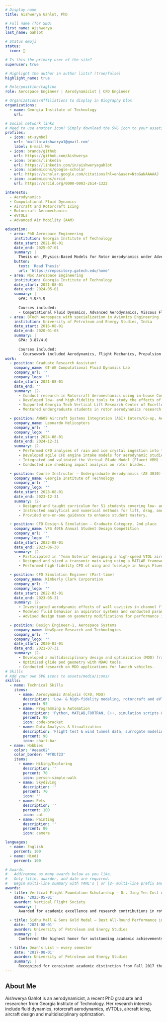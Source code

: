 ```yaml
---
# Display name
title: Aishwerya Gahlot, PhD

# Full name (for SEO)
first_name: Aishwerya
last_name: Gahlot

# Status emoji
status:
  icon: 🚁

# Is this the primary user of the site?
superuser: true

# Highlight the author in author lists? (true/false)
highlight_name: true

# Role/position/tagline
role: Aerospace Engineer | Aerodynamicist | CFD Engineer

# Organizations/Affiliations to display in Biography blox
organizations:
  - name: Georgia Institute of Technology
    url:

# Social network links
# Need to use another icon? Simply download the SVG icon to your assets/media/icons/ folder.
profiles:
  - icon: at-symbol
    url: 'mailto:aishwerya1@gmail.com'
    label: E-mail Me
  - icon: brands/github
    url: https://github.com/Aishwerya
  - icon: brands/linkedin
    url: https://linkedin.com/in/aishweryagahlot
  - icon: academicons/google-scholar
    url: https://scholar.google.com/citations?hl=en&user=NtoGaNAAAAAJ
  - icon: academicons/orcid
    url: https://orcid.org/0000-0003-2614-1322

interests:
  - Aerodynamics
  - Computational Fluid Dynamics
  - Aircraft and Rotorcraft Icing
  - Rotorcraft Aeromechanics
  - eVTOLs
  - Advanced Air Mobility (AAM)

education:
  - area: PhD Aerospace Engineering
    institution: Georgia Institute of Technology
    date_start: 2021-08-01
    date_end: 2025-07-01
    summary: |
      Thesis on _Physics-Based Models for Rotor Aerodynamics under Adverse Weather_. Supervised by [Prof Lakhmi N. Sankar](https://sankar.gatech.edu/). This work focused on improving how we model rain and icing effects on rotorcraft and eVTOL systems.
    button:
      text: 'Read Thesis'
      url: 'https://repository.gatech.edu/home'
  - area: MSc Aerospace Engineering
    institution: Georgia Institute of Technology
    date_start: 2021-08-01
    date_end: 2024-05-01
    summary: |
      GPA: 4.0/4.0
      
      Courses included:
      - Computational Fluid Dynamics, Advanced Aerodynamics, Viscous Flow, Advanced Vertical Lift Aerodynamics, Rotorcraft Design, Optimization for the Design of Engineered Systems 
  - area: BTech Aerospace with specialization in Avionics Engineering
    institution: University of Petroleum and Energy Studies, India
    date_start: 2016-08-01
    date_end: 2020-01-05
    summary: |
      GPA: 3.87/4.0
      
      Courses included:
      - Coursework included Aerodynamics, Flight Mechanics, Propulsion Systems, Aircraft Systems, and Avionics.
work:
  - position: Graduate Research Assistant
    company_name: GT-AE Computational Fluid Dynamics Lab
    company_url: ''
    company_logo: ''
    date_start: 2021-08-01
    date_end: ''
    summary: |2-
      - Conduct research in Rotorcraft Aeromechanics using in-house Computational Fluid Dynamics codes (GT-Hybrid).
      - Developed low- and high-fidelity tools to study the effects of rain and ice accretion on multirotor VTOL performance, validated with LEWICE.
      - Supported Georgia Tech Vertical Lift Research Center of Excellence (VLRCOE) projects in collaboration with NASA Glenn Research Center and US Army.
      - Mentored undergraduate students in rotor aerodynamics research.

  - position: AW609 Aircraft Systems Integration (ASI) Intern/Co-op, Aerodynamics Department
    company_name: Leonardo Helicopters
    company_url: ''
    company_logo: ''
    date_start: 2024-06-01
    date_end: 2024-12-31
    summary: |2-
      - Performed CFD analyses of rain and ice crystal ingestion into the AW609 engine using Ansys Fluent and FENSAP.
      - Developed agile CFD engine intake models for aerodynamic studies including pressure/temperature distortion, rain, and icing effects.
      - Integrated and validated the Virtual Blade Model (Fluent VBM) for AW609 rotors.
      - Conducted ice shedding impact analysis on rotor blades.

  - position: Course Instructor – Undergraduate Aerodynamics (AE 3030)
    company_name: Georgia Institute of Technology
    company_url: ''
    company_logo: ''
    date_start: 2023-08-01
    date_end: 2023-12-31
    summary: |2-
      - Designed and taught curriculum for 51 students covering low- and high-speed aerodynamics.
      - Instructed analytical and numerical methods for lift, drag, and pitching moment calculations.
      - Provided one-on-one guidance to enhance student mastery.

  - position: CFD Design & Simulation – Graduate Category, 2nd place
    company_name: VFS 40th Annual Student Design Competition
    company_url: ''
    company_logo: ''
    date_start: 2022-08-01
    date_end: 2023-06-30
    summary: |2-
      - Participated in 'Team Soteria' designing a high-speed VTOL aircraft per RFP specifications.
      - Designed and sized a transonic main wing using a MATLAB framework integrating OpenVSP and FlightStream.
      - Performed high-fidelity CFD of wing and fuselage in Ansys Fluent for drag analysis and optimization.

  - position: CFD Simulation Engineer (Part-time)
    company_name: Kimberly Clark Corporation
    company_url: ''
    company_logo: ''
    date_start: 2022-03-01
    date_end: 2023-05-31
    summary: |2-
      - Investigated aerodynamic effects of wall cavities in channel flows using Ansys Fluent.
      - Modeled fluid behavior in aspirator systems and conducted parametric studies.
      - Advised design team on geometry modifications for performance improvement.

  - position: Design Engineer-1, Aerospace Systems
    company_name: NewSpace Research and Technologies
    company_url: ''
    company_logo: ''
    date_start: 2020-03-01
    date_end: 2021-07-31
    summary: |2-
      - Developed a multidisciplinary design and optimization (MDO) framework for UAVs using Mode Frontier and Siemens HEEDS.
      - Optimized glide pod geometry with MDAO tools.
      - Conducted research on MDO applications for launch vehicles.
# Skills
# Add your own SVG icons to assets/media/icons/
skills:
  - name: Technical Skills
    items:
      - name: Aerodynamic Analysis (CFD, MDO)
        description: 'Low- & high-fidelity modeling, rotorcraft and eVTOL performance analysis, Ansys Fluent, FENSAP-ICE, STAR-CCM+, OPENFOAM, GT-ICE, FlightStream, OpenVSP, XFOIL, AVL, XROTOR, Actuator Disk, Blade Element Momentum Theory (BEMT), Virtual Blade Model (VBM)'
        percent: 95
      - name: Programming & Automation
        description: 'Python, MATLAB,FORTRAN, C++, simulation scripts & data pipelines'
        percent: 90
        icon: code-bracket
      - name: Data Analysis & Visualization
        description: 'Flight test & wind tunnel data, surrogate modeling, optimization'
        percent: 90
        icon: chart-bar
  - name: Hobbies
    color: '#eeac02'
    color_border: '#f0bf23'
    items:
      - name: Hiking/Exploring
        description: ''
        percent: 70
        icon: person-simple-walk
      - name: Skydiving
        description: ''
        percent: 70
        icon: ''
      - name: Pets
        description: ''
        percent: 100
        icon: cat
      - name: Painting
        description: ''
        percent: 80
        icon: camera

languages:
  - name: English
    percent: 100
  - name: Hindi
    percent: 100

# Awards.
#   Add/remove as many awards below as you like.
#   Only title, awarder, and date are required.
#   Begin multi-line summary with YAML's | or |2- multi-line prefix and indent 2 spaces below.
awards:
  - title: Vertical Flight Foundation Scholarship – Dr. Jing Yen Cost Awareness Scholarship
    date: '2023-05-01'
    awarder: Vertical Flight Society
    summary: |
      Awarded for academic excellence and research contributions in rotorcraft aeromechanics and performance modeling.

  - title: Sidhu Mall & Sons Gold Medal – Best All-Round Performance in the University
    date: '2021-08-01'
    awarder: University of Petroleum and Energy Studies
    summary: |
      Conferred the highest honor for outstanding academic achievements, leadership, and extracurricular involvement.

  - title: Dean’s List – every semester
    date: '2017-08-01'
    awarder: University of Petroleum and Energy Studies
    summary: |
      Recognized for consistent academic distinction from Fall 2017 through Spring 2020.
---
```


## About Me

Aishwerya Gahlot is an aerodynamicist, a recent PhD graduate and researcher from Georgia Institute of Technology. Her research interests include fluid dynamics, rotorcraft aerodynamics, eVTOLs, aircraft icing, aircraft design and multidisciplinary optimzation. 
